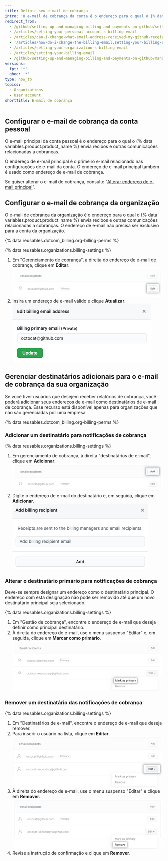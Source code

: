 ```yaml
---
title: Definir seu e-mail de cobrança
intro: 'O e-mail de cobrança da conta é o endereço para o qual o {% data variables.product.product_name %} envia recibos e outras comunicações relacionadas a cobranças.'
redirect_from:
  - /github/setting-up-and-managing-billing-and-payments-on-github/setting-your-billing-email
  - /articles/setting-your-personal-account-s-billing-email
  - /articles/can-i-change-what-email-address-received-my-github-receipt
  - '/articles/how-do-i-change-the-billing-email,setting-your-billing-email'
  - /articles/setting-your-organization-s-billing-email
  - /articles/setting-your-billing-email
  - /github/setting-up-and-managing-billing-and-payments-on-github/managing-your-github-billing-settings/setting-your-billing-email
versions:
  fpt: '*'
  ghec: '*'
type: how_to
topics:
  - Organizations
  - User account
shortTitle: E-mail de cobrança
---
```


## Configurar o e-mail de cobrança da conta pessoal

O e-mail principal da conta pessoal é o endereço para o qual o {% data variables.product.product_name %} envia recibos e outras comunicações relacionadas a cobranças.

O endereço de e-mail principal é o primeiro e-mail relacionado nas configurações de e-mail da conta. O endereço de e-mail principal também é usado como endereço de e-mail de cobrança.

Se quiser alterar o e-mail de cobrança, consulte "[Alterar endereço de e-mail principal](/articles/changing-your-primary-email-address)".

## Configurar o e-mail de cobrança da organização

O e-mail de cobrança da organização é o endereço para o qual o {% data variables.product.product_name %} envia recibos e outras comunicações relacionadas a cobranças. O endereço de e-mail não precisa ser exclusivo para a conta da organização.

{% data reusables.dotcom_billing.org-billing-perms %}

{% data reusables.organizations.billing-settings %}
1. Em "Gerenciamento de cobrança", à direita do endereço de e-mail de cobrança, clique em **Editar**. ![E-mails de cobrança atual](/assets/images/help/billing/billing-change-email.png)
2. Insira um endereço de e-mail válido e clique **Atualizar**. ![Altere modal do endereço de e-mail de cobrança](/assets/images/help/billing/billing-change-email-modal.png)

## Gerenciar destinatários adicionais para o e-mail de cobrança da sua organização

Se você tiver usuários que desejem receber relatórios de cobrança, você poderá adicionar seus endereços de e-mail como destinatários de e-mail de cobrança. Esse recurso está disponível apenas para organizações que não são gerenciadas por uma empresa.

{% data reusables.dotcom_billing.org-billing-perms %}

### Adicionar um destinatário para notificações de cobrança

{% data reusables.organizations.billing-settings %}
1. Em gerenciamento de cobrança, à direita "destinatários de e-mail", clique em **Adicionar**. ![Adicionar destinatário](/assets/images/help/billing/billing-add-email-recipient.png)
1. Digite o endereço de e-mail do destinatário e, em seguida, clique em **Adicionar**. ![Adicionar modal de destinatário](/assets/images/help/billing/billing-add-email-recipient-modal.png)

### Alterar o destinatário primário para notificações de cobrança

Deve-se sempre designar um endereço como o destinatário principal. O endereço com esta designação não pode ser removido até que um novo destinatário principal seja selecionado.

{% data reusables.organizations.billing-settings %}
1. Em "Gestão de cobrança", encontre o endereço de e-mail que deseja definir como principal destinatário.
1. À direita do endereço de e-mail, use o menu suspenso "Editar" e, em seguida, clique em **Marcar como primário**. ![Marque o destinatário primário](/assets/images/help/billing/billing-change-primary-email-recipient.png)

### Remover um destinatário das notificações de cobrança

{% data reusables.organizations.billing-settings %}
1. Em "Destinatários de e-mail", encontre o endereço de e-mail que deseja remover.
1. Para inserir o usuário na lista, clique em **Editar**. ![Editar destinatário](/assets/images/help/billing/billing-edit-email-recipient.png)
1. À direita do endereço de e-mail, use o menu suspenso "Editar" e clique em **Remover**. ![Remover destinatário](/assets/images/help/billing/billing-remove-email-recipient.png)
1. Revise a instrução de confirmação e clique em **Remover**.
